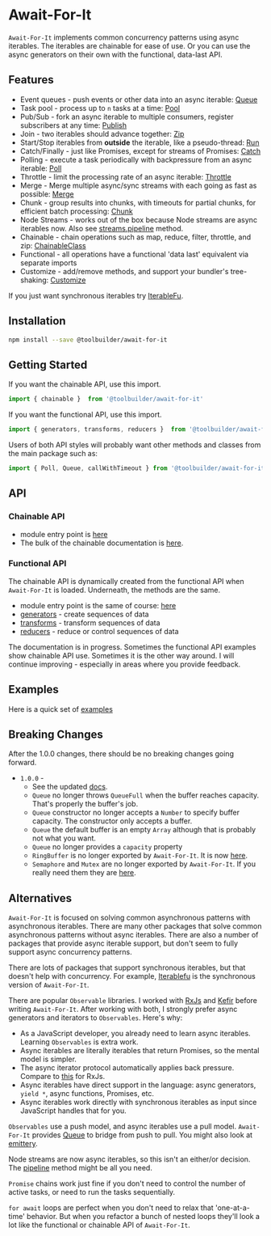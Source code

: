 # Await-For-It

`Await-For-It` implements common concurrency patterns using async iterables. The iterables are chainable for ease of use. Or you can use the async generators on their own with the functional, data-last API.

## Features

* Event queues - push events or other data into an async iterable: [Queue](docs/queue.md)
* Task pool - process up to `n` tasks at a time: [Pool](docs/ChainableClass.md#pool)
* Pub/Sub - fork an async iterable to multiple consumers, register subscribers at any time: [Publish](docs/ChainableClass.md#publish)
* Join - two iterables should advance together: [Zip](docs/chainable.md#zip)
* Start/Stop iterables from **outside** the iterable, like a pseudo-thread: [Run](docs/ChainableClass.md#run)
* Catch/Finally - just like Promises, except for streams of Promises: [Catch](docs/ChainableClass.md#catch)
* Polling - execute a task periodically with backpressure from an async iterable: [Poll](docs/poll.md)
* Throttle - limit the processing rate of an async iterable: [Throttle](docs/ChainableClass.md#throttle)
* Merge - Merge multiple async/sync streams with each going as fast as possible: [Merge](docs/ChainableClass.md#merge)
* Chunk - group results into chunks, with timeouts for partial chunks, for efficient batch processing: [Chunk](docs/ChainableClass.md#chunk)
* Node Streams - works out of the box because Node streams are async iterables now. Also see [streams.pipeline](https://nodejs.org/api/stream.html#stream_stream_pipeline_source_transforms_destination_callback) method.
* Chainable - chain operations such as map, reduce, filter, throttle, and zip: [ChainableClass](docs/ChainableClass.md#zip)
* Functional - all operations have a functional 'data last' equivalent via separate imports
* Customize - add/remove methods, and support your bundler's tree-shaking: [Customize](docs/customization.md)

If you just want synchronous iterables try [IterableFu](https://github.com/toolbuilder/iterablefu).

## Installation

```bash
npm install --save @toolbuilder/await-for-it
```

## Getting Started

If you want the chainable API, use this import.

```javascript
import { chainable }  from '@toolbuilder/await-for-it'
```

If you want the functional API, use this import.

```javascript
import { generators, transforms, reducers }  from '@toolbuilder/await-for-it'
```

Users of both API styles will probably want other methods and classes from the main package such as:

```javascript
import { Poll, Queue, callWithTimeout } from '@toolbuilder/await-for-it'
```

## API

### Chainable API

* module entry point is [here](docs/await-for-it.md)
* The bulk of the chainable documentation is [here](docs/ChainableClass.md).

### Functional API

The chainable API is dynamically created from the functional API when `Await-For-It` is loaded. Underneath, the methods are the same.

* module entry point is the same of course: [here](docs/await-for-it.md)
* [generators](docs/generators.md) - create sequences of data
* [transforms](docs/transforms.md) - transform sequences of data
* [reducers](docs/reducers.md) - reduce or control sequences of data

The documentation is in progress. Sometimes the functional API examples show chainable API use. Sometimes it is the other way around. I will continue improving - especially in areas where you provide feedback.

## Examples

Here is a quick set of [examples](docs/examples.md)

## Breaking Changes

After the 1.0.0 changes, there should be no breaking changes going forward.

* `1.0.0` -
  * See the updated [docs](docs/queue.md).
  * `Queue` no longer throws `QueueFull` when the buffer reaches capacity. That's properly the buffer's job.
  * `Queue` constructor no longer accepts a `Number` to specify buffer capacity. The constructor only accepts a buffer.
  * `Queue` the default buffer is an empty `Array` although that is probably not what you want.
  * `Queue` no longer provides a `capacity` property
  * `RingBuffer` is no longer exported by `Await-For-It`. It is now [here](https://github.com/toolbuilder/ring-buffer).
  * `Semaphore` and `Mutex` are no longer exported by `Await-For-It`. If you really need them they are [here](https://github.com/toolbuilder/semaphore).

## Alternatives

`Await-For-It` is focused on solving common asynchronous patterns with asynchronous iterables. There are many other packages that solve common asynchronous patterns without async iterables. There are also a number of packages that provide async iterable support, but don't seem to fully support async concurrency patterns.

There are lots of packages that support synchronous iterables, but that doesn't help with concurrency. For example, [Iterablefu](https://github.com/toolbuilder/iterablefu) is the synchronous version of `Await-For-It`.

There are popular `Observable` libraries. I worked with [RxJs](https://rxjs.dev/guide/observable) and [Kefir](https://kefirjs.github.io/kefir/) before writing `Await-For-It`. After working with both, I strongly prefer async generators and iterators to `Observables`. Here's why:

* As a JavaScript developer, you already need to learn async iterables. Learning `Observables` is extra work.
* Async iterables are literally iterables that return Promises, so the mental model is simpler.
* The async iterator protocol automatically applies back pressure. Compare to [this](https://codeburst.io/a-look-at-back-pressure-and-its-handling-in-rxjs-5bc8f04a2e8f) for RxJs.
* Async iterables have direct support in the language: async generators, `yield *`, async functions, Promises, etc.
* Async iterables work directly with synchronous iterables as input since JavaScript handles that for you.

`Observables` use a push model, and async iterables use a pull model. `Await-For-It` provides [Queue](docs/queue.md) to bridge from push to pull. You might also look at [emittery](https://github.com/sindresorhus/emittery).

Node streams are now async iterables, so this isn't an either/or decision. The [pipeline](https://nodejs.org/api/stream.html#stream_piping_to_writable_streams_from_async_iterators) method might be all you need.

`Promise` chains work just fine if you don't need to control the number of active tasks, or need to run the tasks sequentially.

`for await` loops are perfect when you don't need to relax that 'one-at-a-time' behavior. But when you refactor a bunch of nested loops they'll look a lot like the functional or chainable API of `Await-For-It`.
